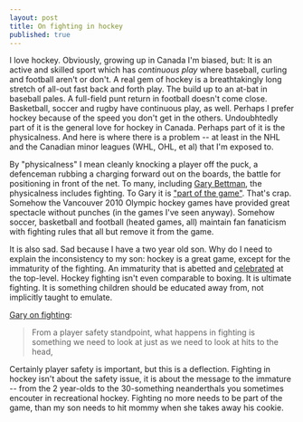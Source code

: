 ```yaml
---
layout: post
title: On fighting in hockey
published: true
---
```


I love hockey. Obviously, growing up in Canada I'm biased, but: It is an active
and skilled sport which has *continuous play* where baseball, curling and
football aren't or don't. A real gem of hockey is a breathtakingly long stretch
of all-out fast back and forth play. The build up to an at-bat in baseball
pales. A full-field punt return in football doesn't come close. Basketball,
soccer and rugby have continuous play, as well. Perhaps I prefer hockey because
of the speed you don't get in the others. Undoubhtedly part of it is the
general love for hockey in Canada. Perhaps part of it is the physicalness. And
here is where there is a problem -- at least in the NHL and the Canadian minor
leagues (WHL, OHL, et al) that I'm exposed to.

By "physicalness" I mean cleanly knocking a player off the puck, a defenceman
rubbing a charging forward out on the boards, the battle for positioning in
front of the net. To many, including [Gary
Bettman](http://en.wikipedia.org/wiki/Gary_Bettman), the physicalness includes
fighting. To Gary it is ["part of the
game"](http://www.usatoday.com/sports/hockey/nhl/2007-04-04-fight-rules_N.htm).
That's crap. Somehow the Vancouver 2010 Olympic hockey games have provided
great spectacle without punches (in the games I've seen anyway). Somehow
soccer, basketball and football (heated games, all) maintain fan fanaticism
with fighting rules that all but remove it from the game.

It is also sad. Sad because I have a two year old son. Why do I need to explain
the inconsistency to my son: hockey is a great game, except for the immaturity
of the fighting. An immaturity that is abetted and
[celebrated](http://www.hockeyfights.com/) at the top-level. Hockey fighting
isn't even comparable to boxing. It is ultimate fighting. It is something
children should be educated away from, not implicitly taught to emulate.

[Gary on fighting](http://www.cbc.ca/sports/hockey/story/2007/03/26/bettman-figting.html):

> From a player safety standpoint, what happens in fighting is something we
> need to look at just as we need to look at hits to the head,

Certainly player safety is important, but this is a deflection.  Fighting in
hockey isn't about the safety issue, it is about the message to the immature --
from the 2 year-olds to the 30-something neanderthals you sometimes encouter in
recreational hockey. Fighting no more needs to be part of the game, than my son
needs to hit mommy when she takes away his cookie.


